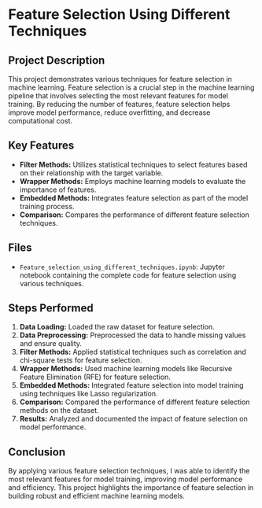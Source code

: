 # Feature Selection Using Different Techniques

## Project Description

This project demonstrates various techniques for feature selection in machine learning. Feature selection is a crucial step in the machine learning pipeline that involves selecting the most relevant features for model training. By reducing the number of features, feature selection helps improve model performance, reduce overfitting, and decrease computational cost.

## Key Features

- **Filter Methods:** Utilizes statistical techniques to select features based on their relationship with the target variable.
- **Wrapper Methods:** Employs machine learning models to evaluate the importance of features.
- **Embedded Methods:** Integrates feature selection as part of the model training process.
- **Comparison:** Compares the performance of different feature selection techniques.

## Files

- `Feature_selection_using_different_techniques.ipynb`: Jupyter notebook containing the complete code for feature selection using various techniques.

## Steps Performed

1. **Data Loading:** Loaded the raw dataset for feature selection.
2. **Data Preprocessing:** Preprocessed the data to handle missing values and ensure quality.
3. **Filter Methods:** Applied statistical techniques such as correlation and chi-square tests for feature selection.
4. **Wrapper Methods:** Used machine learning models like Recursive Feature Elimination (RFE) for feature selection.
5. **Embedded Methods:** Integrated feature selection into model training using techniques like Lasso regularization.
6. **Comparison:** Compared the performance of different feature selection methods on the dataset.
7. **Results:** Analyzed and documented the impact of feature selection on model performance.

## Conclusion

By applying various feature selection techniques, I was able to identify the most relevant features for model training, improving model performance and efficiency. This project highlights the importance of feature selection in building robust and efficient machine learning models.
